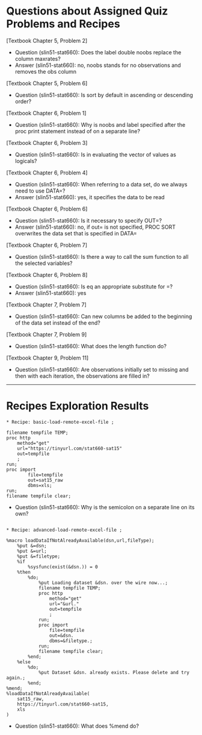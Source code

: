 
# Questions about Assigned Quiz Problems and Recipes


[Textbook Chapter 5, Problem 2]
* Question (slin51-stat660): Does the label double noobs replace the column maxrates?
* Answer (slin51-stat660): no, noobs stands for no observations and removes the obs column

[Textbook Chapter 5, Problem 6]
* Question (slin51-stat660):  Is sort by default in ascending or descending order?


[Textbook Chapter 6, Problem 1]
* Question (slin51-stat660): Why is noobs and label specified after the proc print statement instead of on a separate line?


[Textbook Chapter 6, Problem 3]
* Question (slin51-stat660):  Is in evaluating the vector of values as logicals?


[Textbook Chapter 6, Problem 4]
* Question (slin51-stat660): When referring to a data set, do we always need to use DATA=?
* Answer (slin51-stat660): yes, it specifies the data to be read


[Textbook Chapter 6, Problem 6]
* Question (slin51-stat660): Is it necessary to specify OUT=?
* Answer (slin51-stat660): no, if out= is not specified, PROC SORT overwrites the data set that is specified in DATA=


[Textbook Chapter 6, Problem 7]
* Question (slin51-stat660): Is there a way to call the sum function to all the selected variables?


[Textbook Chapter 6, Problem 8]
* Question (slin51-stat660):  Is eq an appropriate substitute for =?
* Answer (slin51-stat660): yes


[Textbook Chapter 7, Problem 7]
* Question (slin51-stat660): Can new columns be added to the beginning of the data set instead of the end?


[Textbook Chapter 7, Problem 9]
* Question (slin51-stat660):  What does the length function do?


[Textbook Chapter 9, Problem 11]
* Question (slin51-stat660): Are observations initially set to missing and then with each iteration, the observations are filled in?


***



# Recipes Exploration Results



```
* Recipe: basic-load-remote-excel-file ;

filename tempfile TEMP;
proc http
    method="get" 
    url="https://tinyurl.com/stat660-sat15" 
    out=tempfile
    ;
run;
proc import
        file=tempfile
        out=sat15_raw
        dbms=xls; 
run;
filename tempfile clear;

```

* Question (slin51-stat660): Why is the semicolon on a separate line on its own?


```

* Recipe: advanced-load-remote-excel-file ;

%macro loadDataIfNotAlreadyAvailable(dsn,url,fileType);
	%put &=dsn;
	%put &=url;
	%put &=filetype;
	%if
		%sysfunc(exist(&dsn.)) = 0
	%then
		%do;
			%put Loading dataset &dsn. over the wire now...;
			filename tempfile TEMP;
			proc http
				method="get"
				url="&url."
				out=tempfile
				;
			run;
			proc import
				file=tempfile
				out=&dsn.
				dbms=&filetype.;
			run;
			filename tempfile clear;
		%end;
	%else
		%do;
			%put Dataset &dsn. already exists. Please delete and try again.;
		%end;
%mend;
%loadDataIfNotAlreadyAvailable(
	sat15_raw,
	https://tinyurl.com/stat660-sat15,
	xls
)

```
* Question (slin51-stat660): What does %mend do?


